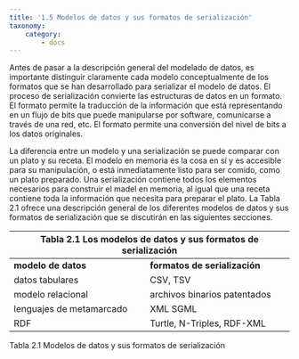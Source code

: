 ```yaml
---
title: '1.5 Modelos de datos y sus formatos de serialización'
taxonomy:
    category:
        - docs
---
```


Antes de pasar a la descripción general del modelado de datos, es importante distinguir claramente cada modelo conceptualmente de los formatos que se han desarrollado para serializar el modelo de datos. El proceso de serialización convierte las estructuras de datos en un formato. El formato permite la traducción de la información que está representando en un flujo de bits que puede manipularse por software, comunicarse a través de una red, etc. El formato permite una conversión del nivel de bits a los datos originales.

La diferencia entre un modelo y una serialización se puede comparar con un plato y su receta. El modelo en memoria es la cosa en sí y es accesible para su manipulación, o está inmediatamente listo para ser comido, como un plato preparado. Una serialización contiene todos los elementos necesarios para construir el madel en memoria, al igual que una receta contiene toda la información que necesita para preparar el plato. La Tabla 2.1 ofrece una descripción general de los diferentes modelos de datos y sus formatos de serialización que se discutirán en las siguientes secciones.
 
<table>
<thead>
  <tr>
    <th colspan="4">Tabla 2.1 Los modelos de datos y sus formatos de serialización</th>
  </tr>
</thead>
<tbody>
  <tr>
    <td><strong>modelo de datos</strong></td>
    <td><strong>formatos de serialización</strong></td>
  </tr>
  <tr>
    <td>datos tabulares</td>
    <td>CSV, TSV</td>
  </tr>
  <tr>
    <td>modelo relacional</td>
    <td>archivos binarios patentados</td>
  </tr>
  <tr>
    <td>lenguajes de metamarcado</td>
    <td>XML SGML</td>
  </tr>
  <tr>
    <td>RDF</td>
    <td>Turtle, N-Triples, RDF-XML</td>
  </tr>
</tbody>
</table>

Tabla 2.1 Modelos de datos y sus formatos de serialización